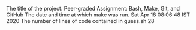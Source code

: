 The title of the project. Peer-graded Assignment: Bash, Make, Git, and GitHub
The date and time at which make was run.
Sat Apr 18 08:06:48 IST 2020
The number of lines of code contained in guess.sh
28
